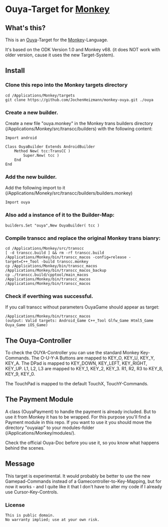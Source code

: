 # Ouya-Target for [Monkey][]

## What's this?

This is an [Ouya][]-Target for the [Monkey][]-Language. 

It's based on the ODK Version 1.0 and Monkey v68. (it does NOT work with older version, cause it uses the new Target-System).

## Install

### Clone this repo into the Monkey targets directory

    cd /Applications/Monkey/targets
    git clone https://github.com/JochenHeizmann/monkey-ouya.git ./ouya

### Create a new builder. 

Create a new file "ouya.monkey" in the Monkey trans builders directory (/Applications/Monkey/src/transcc/builders) with the following content:

    Import android

    Class OuyaBuilder Extends AndroidBuilder
        Method New( tcc:TransCC )
            Super.New( tcc )
        End
    End

### Add the new builder. 

Add the following import to it (/Applications/Moneky/src/transcc/builders/builders.monkey)

    Import ouya

### Also add a instance of it to the Builder-Map:

    builders.Set "ouya",New OuyaBuilder( tcc )

### Compile transcc and replace the original Monkey trans bianry:

    cd /Applications/Monkey/src/transcc
    [ -d transcc.build ] && rm -rf transcc.build
    /Applications/Monkey/bin/transcc_macos -config=release -target=C++_Tool -build transcc.monkey
    cp /Applications/Monkey/bin/transcc_macos /Applications/Monkey/bin/transcc_macos_backup
    cp ./transcc.build/cpptool/main_macos /Applications/Monkey/bin/transcc_macos
    /Applications/Monkey/bin/transcc_macos

### Check if everthing was successful. 

If you call transcc without parameters OuyaGame should appear as target:

    /Applications/Monkey/bin/transcc_macos
    (output: Valid targets: Android_Game C++_Tool Glfw_Game Html5_Game Ouya_Game iOS_Game)

## The Ouya-Controller

To check the OUYA-Controller you can use the standard Monkey Key-Commands. The O-U-Y-A Buttons are mapped to KEY_O, KEY_U, KEY_Y, KEY_A. The DPad is mapped to KEY_DOWN, KEY_LEFT, KEY_RIGHT, KEY_UP. L1, L2, L3 are mapped to KEY_1, KEY_2, KEY_3. R1, R2, R3 to KEY_8, KEY_9, KEY_0.

The TouchPad is mapped to the default TouchX, TouchY-Commands.

## The Payment Module

A class (OuyaPayment) to handle the payment is already included. But to use it from Monkey it has to be wrapped. For this purpose you'll find a Payment module in this repo. If you want to use it you should move the directory "ouyaiap" to your modules-folder (/Applications/Monkey/modules/).

Check the official Ouya-Doc before you use it, so you know what happens behind the scenes.

## Message

This target is experimental. It would probably be better to use the new Gamepad-Commands instead of a Gamecontroller-to-Key-Mapping, but for now it works - and I quite like it that I don't have to alter my code if I already use Cursor-Key-Controls.


### License

    This is public domain.
    No warranty implied; use at your own risk.
    
[Monkey]: http://www.monkeycoder.co.nz/
[Ouya]: http://www.ouya.tv

